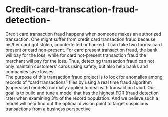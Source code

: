 # Credit-card-transcation-fraud-detection-
Credit card transaction fraud happens when someone makes an authorized transaction. One might suffer from credit card transaction fraud because his/her card got stolen, counterfeited or hacked. It can take two forms: card present or card non-present. For card present transaction fraud, the bank will pay for the loss; while for card not-present transaction fraud the merchant will pay for the loss. Thus, detecting transaction fraud can not only maintain customers’ cards using safety, but also help banks and companies save losses.
<br>
The purpose of this transaction fraud project is to look for anomalies among records of “card transactions” files by using a real time fraud algorithm (supervised models) normally applied to deal with transaction fraud. Our goal is to build and tune a model that has the highest FDR (fraud detection rate) when examining 3% of the record population. And we believe such a model will help find out the optimal division point to target suspicious transactions from a business perspective
